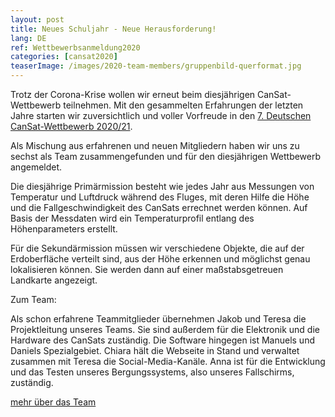 ```yaml
---
layout: post
title: Neues Schuljahr - Neue Herausforderung!
lang: DE
ref: Wettbewerbsanmeldung2020
categories: [cansat2020]
teaserImage: /images/2020-team-members/gruppenbild-querformat.jpg
---
```


<p>Trotz der Corona-Krise wollen wir erneut beim diesjährigen CanSat-Wettbewerb teilnehmen. Mit den gesammelten Erfahrungen der letzten Jahre starten wir zuversichtlich und voller Vorfreude in den <a href="https://www.cansat.de/wettbewerb-2020-21" target="__blank">7. Deutschen CanSat-Wettbewerb 2020/21</a>.</p>

Als Mischung aus erfahrenen und neuen Mitgliedern haben wir uns zu sechst als Team zusammengefunden und für den diesjährigen Wettbewerb angemeldet.

Die diesjährige Primärmission besteht wie jedes Jahr aus Messungen von Temperatur und Luftdruck während des Fluges, mit deren Hilfe die Höhe und die Fallgeschwindigkeit des CanSats errechnet werden können. Auf Basis der Messdaten wird ein Temperaturprofil entlang des Höhenparameters erstellt.

Für die Sekundärmission müssen wir verschiedene Objekte, die auf der Erdoberfläche verteilt sind, aus der Höhe erkennen und möglichst genau lokalisieren können. Sie werden dann auf einer maßstabsgetreuen Landkarte angezeigt.

Zum Team:

Als schon erfahrene Teammitglieder übernehmen Jakob und Teresa die Projektleitung unseres Teams. Sie sind außerdem für die Elektronik und die Hardware des CanSats zuständig. 
Die Software hingegen ist Manuels und Daniels Spezialgebiet. 
Chiara hält die Webseite in Stand und verwaltet zusammen mit Teresa die Social-Media-Kanäle. 
Anna ist für die Entwicklung und das Testen unseres Bergungssystems, also unseres Fallschirms, zuständig. 

<p> <a href="{{ site.baseurl }}/team/" class="read-more">mehr über das Team</a> </p>